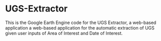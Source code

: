 # UGS-Extractor
This is the Google Earth Engine code for the UGS Extractor, a web-based application a web-based application for the automatic extraction of UGS given user inputs of Area of Interest and Date of Interest.
